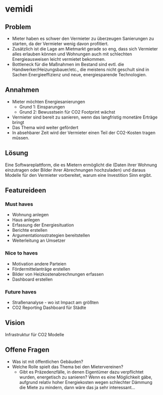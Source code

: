 # vemidi

## Problem

- Mieter haben es schwer den Vermieter zu überzeugen Sanierungen zu starten, da der Vermieter wenig davon profitiert.
- Zusätzlich ist die Lage am Mietmarkt gerade so eng, dass sich Vermieter alles erlauben können und Wohnungen auch mit schlechten Energieausweisen leicht vermietet bekommen.
- Bottleneck für die Maßnahmen im Bestand sind evtl. die Handwerker/Heizungsbauer/etc., die meistens nicht geschult sind in Sachen Energieeffizienz und neue, energiesparende Technologien.

## Annahmen

- Mieter möchten Energiesanierungen
  - Grund 1: Einsparungen
  - Grund 2: Bewusstsein für CO2 Footprint wächst
- Vermieter sind bereit zu sanieren, wenn das langfristig monetäre Erträge bringt
- Das Thema wird weiter gefördert
- In absehbarer Zeit wird der Vermieter einen Teil der CO2-Kosten tragen müssen.

## Lösung

Eine Softwareplattform, die es Mietern ermöglicht die (Daten ihrer Wohnung einzutragen oder Bilder ihrer Abrechnungen hochzuladen) und daraus Modelle für den Vermieter vorbereitet, warum eine Investition Sinn ergibt.

## Featureideen

### Must haves

- Wohnung anlegen
- Haus anlegen
- Erfassung der Energiesituation
- Berichte erstellen
- Argumentationsstrategien bereitstellen
- Weiterleitung an Umsetzer

### Nice to haves

- Motivation andere Parteien
- Fördermittelanträge erstellen
- Bilder von Heizkostenabrechnungen erfassen
- Dashboard erstellen

### Future haves

- Straßenanalyse - wo ist Impact am größten
- CO2 Reporting Dashboard für Städte

## Vision

Infrastruktur für CO2 Modelle

## Offene Fragen

- Was ist mit öffentlichen Gebäuden?
- Welche Rolle spielt das Thema bei den Mietervereinen?
  - Gibt es Präzedenzfälle, in denen Eigentümer dazu verpflichtet wurden, energetisch zu sanieren? Wenn es eine Möglichkeit gäbe, aufgrund relativ hoher Energiekosten wegen schlechter Dämmung die Miete zu mindern, dann wäre das ja sehr interessant...
